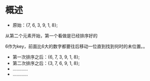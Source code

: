 

# 概述

- 原始：{7, 6, 3, 9, 1, 8};

从第二个元素开始，第一个看做是已经排序好的

6作为key，前面比6大的数字都要往后移动一位直到找到何时的未位置。。
- 第一次排序之后：{6, 7, 3, 9, 1, 8};
- 第二次排序之后：{3, 7, 6,  9, 1, 8};
- …………
- …………


